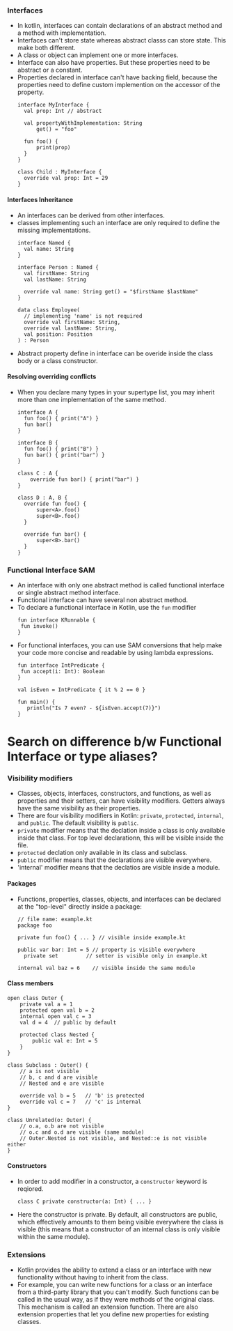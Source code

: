 ### Interfaces

- In kotlin, interfaces can contain declarations of an abstract method and a method with implementation.
- Interfaces can't store state whereas abstract classs can store state. This make both different.
- A class or object can implement one or more interfaces.
- Interface can also have properties. But these properties need to be abstract or a constant.
- Properties declared in interface can't have backing field, because the properties need to define custom implemention on the accessor of the property.
  ```
  interface MyInterface {
    val prop: Int // abstract

    val propertyWithImplementation: String
        get() = "foo"

    fun foo() {
        print(prop)
    }
  }

  class Child : MyInterface {
    override val prop: Int = 29
  }
  ```

#### Interfaces Inheritance
- An interfaces can be derived from other interfaces.
- classes implementing such an interface are only required to define the missing implementations.
  ```
  interface Named {
    val name: String
  }

  interface Person : Named {
    val firstName: String
    val lastName: String

    override val name: String get() = "$firstName $lastName"
  }

  data class Employee(
    // implementing 'name' is not required
    override val firstName: String,
    override val lastName: String,
    val position: Position
  ) : Person
  ```
- Abstract property define in interface can be overide inside the class body or a class constructor.

#### Resolving overriding conflicts
- When you declare many types in your supertype list, you may inherit more than one implementation of the same method.
  ```
  interface A {
    fun foo() { print("A") }
    fun bar()
  }

  interface B {
    fun foo() { print("B") }
    fun bar() { print("bar") }
  }

  class C : A {
      override fun bar() { print("bar") }
  }

  class D : A, B {
    override fun foo() {
        super<A>.foo()
        super<B>.foo()
    }

    override fun bar() {
        super<B>.bar()
    }
  }
  ```

### Functional Interface SAM
- An interface with only one abstract method is called functional interface or single abstract method interface.
- Functional interface can have several non abstract method.
- To declare a functional interface in Kotlin, use the `fun` modifier
  ```
  fun interface KRunnable {
   fun invoke()
  }
  ```
- For functional interfaces, you can use SAM conversions that help make your code more concise and readable by using lambda expressions.
  ```
  fun interface IntPredicate {
   fun accept(i: Int): Boolean
  }

  val isEven = IntPredicate { it % 2 == 0 }

  fun main() {
     println("Is 7 even? - ${isEven.accept(7)}")
  }
  ```
# Search on difference b/w Functional Interface or type aliases?

### Visibility modifiers
- Classes, objects, interfaces, constructors, and functions, as well as properties and their setters, can have visibility modifiers. Getters always have the same visibility as their properties.
- There are four visibility modifiers in Kotlin: `private`, `protected`, `internal`, and `public`. The default visibility is `public`.
- `private` modifier means that the declation inside a class is only available inside that class. For top level declarationn, this will be visible inside the file.
- `protected` declation only available in its class and subclass.
- `public` modifier means that the declarations are visible everywhere.
- 'internal' modifier means that the declatios are visible inside a module.

#### Packages
- Functions, properties, classes, objects, and interfaces can be declared at the "top-level" directly inside a package:
  ```
  // file name: example.kt
  package foo

  private fun foo() { ... } // visible inside example.kt

  public var bar: Int = 5 // property is visible everywhere
    private set         // setter is visible only in example.kt

  internal val baz = 6    // visible inside the same module
  ```
#### Class members
```
open class Outer {
    private val a = 1
    protected open val b = 2
    internal open val c = 3
    val d = 4  // public by default

    protected class Nested {
        public val e: Int = 5
    }
}

class Subclass : Outer() {
    // a is not visible
    // b, c and d are visible
    // Nested and e are visible

    override val b = 5   // 'b' is protected
    override val c = 7   // 'c' is internal
}

class Unrelated(o: Outer) {
    // o.a, o.b are not visible
    // o.c and o.d are visible (same module)
    // Outer.Nested is not visible, and Nested::e is not visible either
}
```
#### Constructors
- In order to add modifier in a constructor, a `constructor` keyword is reqiored.
  ```
  class C private constructor(a: Int) { ... }
  ```
- Here the constructor is private. By default, all constructors are public, which effectively amounts to them being visible everywhere the class is visible (this means that a constructor of an internal class is only visible within the same module).

### Extensions
- Kotlin provides the ability to extend a class or an interface with new functionality without having to inherit from the class.
- For example, you can write new functions for a class or an interface from a third-party library that you can't modify. Such functions can be called in the usual way, as if they were methods of the original class. This mechanism is called an extension function. There are also extension properties that let you define new properties for existing classes.